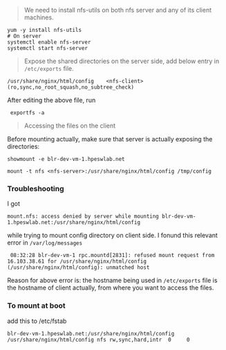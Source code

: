 > We need to install nfs-utils on both nfs server and any of its client machines.

```
yum -y install nfs-utils
# On server
systemctl enable nfs-server
systemctl start nfs-server

```

> Expose the shared directories on the server side, add below entry in `/etc/exports` file.
```
/usr/share/nginx/html/config	<nfs-client>(ro,sync,no_root_squash,no_subtree_check)
```
After editing the above file, run
```
 exportfs -a
```

> Accessing the files on the client

Before mounting actually, make sure that server is actually exposing the directories:
```
showmount -e blr-dev-vm-1.hpeswlab.net
```

```
mount -t nfs <nfs-server>:/usr/share/nginx/html/config /tmp/config
```

### Troubleshooting

I got 
```
mount.nfs: access denied by server while mounting blr-dev-vm-1.hpeswlab.net:/usr/share/nginx/html/config
```
while trying to mount config directory on client side. I fonund this relevant error in `/var/log/messages`
```
 08:32:28 blr-dev-vm-1 rpc.mountd[2831]: refused mount request from 16.103.38.61 for /usr/share/nginx/html/config (/usr/share/nginx/html/config): unmatched host
```

Reason for above error is: the hostname being used in `/etc/exports` file is the hostname of client actually, from where you want to 
access the files.

### To mount at boot
add this to /etc/fstab
```
blr-dev-vm-1.hpeswlab.net:/usr/share/nginx/html/config /usr/share/nginx/html/config nfs rw,sync,hard,intr  0     0
```
